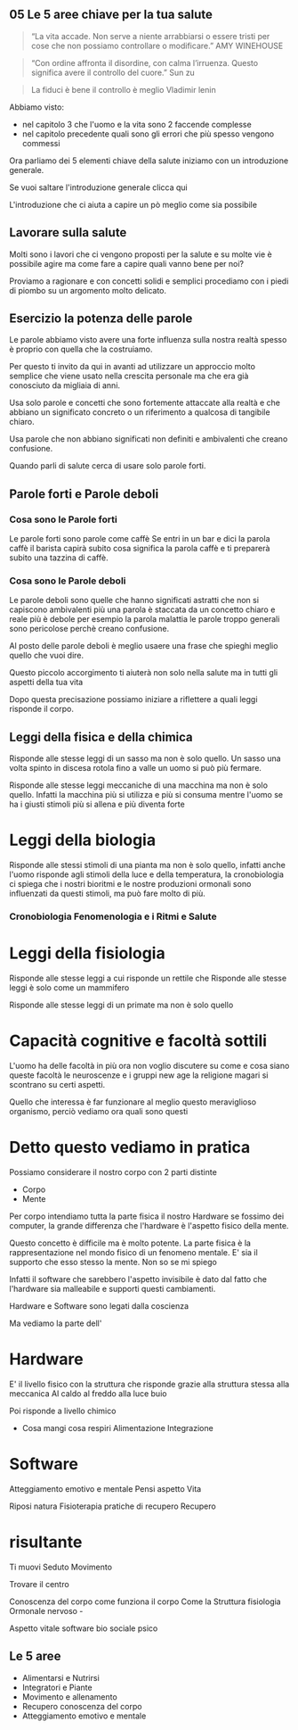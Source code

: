 
## 05 Le 5 aree chiave per la tua salute

> “La vita accade. Non serve a niente arrabbiarsi o essere tristi per cose che non possiamo controllare o modificare.”
 >AMY WINEHOUSE

> “Con ordine affronta il disordine, con calma l’irruenza. Questo significa avere il controllo del cuore.”
> Sun zu

> La fiduci è bene il controllo è meglio 
> Vladimir lenin

Abbiamo visto:

- nel capitolo 3 che l'uomo e la vita sono 2 faccende complesse 
- nel capitolo precedente quali sono gli errori che più spesso vengono commessi 

Ora parliamo dei 5 elementi chiave della salute iniziamo con un introduzione generale.

Se vuoi saltare l'introduzione generale clicca qui 


L'introduzione che ci aiuta a capire un pò meglio come sia possibile 

## Lavorare sulla salute

Molti sono i lavori che ci vengono proposti per la salute e su molte vie è possibile agire ma come fare a capire quali vanno bene per noi?

Proviamo a ragionare e con concetti solidi e semplici procediamo con i piedi di piombo su un argomento molto delicato. 

## Esercizio la potenza delle parole

Le parole abbiamo visto avere una forte influenza sulla nostra realtà spesso è proprio con quella che la costruiamo.
 
Per questo ti invito da qui in avanti ad utilizzare un approccio molto semplice che viene usato nella crescita personale ma che era già conosciuto da migliaia di anni.

Usa solo parole e concetti che sono fortemente attaccate alla realtà e che abbiano un significato concreto o un riferimento a qualcosa di tangibile chiaro.

Usa parole che non abbiano significati non definiti e ambivalenti che creano confusione.

Quando parli di salute cerca di usare solo parole forti. 

## Parole forti e Parole deboli

### Cosa sono le Parole forti
Le parole forti sono parole come caffè
Se entri in un bar e dici la parola caffè il barista capirà subito cosa significa la parola caffè e ti preparerà subito una tazzina di caffè.

### Cosa sono le Parole deboli

Le parole deboli sono quelle che hanno significati astratti che non si capiscono ambivalenti più una parola è staccata da un concetto chiaro e reale più è debole
per esempio la parola malattia
le parole troppo generali sono pericolose perchè creano confusione.

Al posto delle parole deboli è meglio usaere una frase che spieghi meglio quello che vuoi dire.


Questo piccolo accorgimento ti aiuterà non solo nella salute ma in tutti gli aspetti della tua vita

Dopo questa precisazione possiamo iniziare a riflettere a quali leggi risponde il corpo.

 
## Leggi della fisica e della chimica

Risponde alle stesse leggi di un sasso ma non è solo quello.
Un sasso una volta spinto in discesa rotola fino a valle un uomo si può più fermare.

Risponde alle stesse leggi meccaniche di una macchina ma non è solo quello.
Infatti la macchina più si utilizza e più si consuma mentre l'uomo se ha i giusti stimoli più si allena e più diventa forte

# Leggi della biologia

Risponde alle stessi stimoli di una pianta ma non è solo quello, infatti anche l'uomo risponde agli stimoli della luce e della temperatura, la cronobiologia ci spiega che i nostri bioritmi e le nostre produzioni ormonali sono influenzati da questi stimoli, ma può fare molto di più.

### Cronobiologia Fenomenologia e i Ritmi  e Salute



# Leggi della fisiologia

Risponde alle stesse leggi a cui risponde un rettile che 
Risponde alle stesse leggi  è solo come un mammifero

Risponde alle stesse leggi di un primate ma non è solo quello

# Capacità cognitive e facoltà sottili 
L'uomo ha delle facoltà in più ora non voglio discutere su come e cosa siano queste facoltà le neuroscenze e i gruppi new age la religione magari si scontrano su certi aspetti.

Quello che interessa è far funzionare al meglio questo meraviglioso organismo, perciò vediamo ora quali sono questi 



# Detto questo vediamo in pratica 


Possiamo considerare il nostro corpo con 2 parti distinte 
- Corpo 
- Mente

Per corpo intendiamo tutta la parte fisica il nostro Hardware se fossimo dei computer, la grande differenza che l'hardware è l'aspetto fisico della mente. 

Questo concetto è difficile ma è molto potente. 
La parte fisica è la rappresentazione nel mondo fisico di un fenomeno mentale. E' sia il supporto che esso stesso la mente. Non so se mi spiego

Infatti il software che sarebbero l'aspetto invisibile è dato dal fatto che l'hardware sia malleabile e supporti questi cambiamenti.

Hardware e Software sono legati dalla coscienza

Ma vediamo la parte dell'

# Hardware 

E' il livello fisico con la struttura 
che risponde grazie alla struttura stessa alla meccanica 
Al caldo al freddo 
alla luce buio


Poi risponde a livello chimico 
- Cosa mangi cosa respiri
Alimentazione
Integrazione

# Software


Atteggiamento emotivo e mentale
Pensi aspetto Vita

Riposi natura Fisioterapia pratiche di recupero
Recupero

# risultante

Ti muovi Seduto 
Movimento




Trovare il centro 
 
Conoscenza del corpo come funziona il corpo
Come la Struttura fisiologia Ormonale nervoso - 


Aspetto vitale software 
bio sociale psico


## Le 5 aree
- Alimentarsi e Nutrirsi
- Integratori e Piante 
- Movimento e allenamento
- Recupero conoscenza del corpo
- Atteggiamento emotivo e mentale









<!--stackedit_data:
eyJoaXN0b3J5IjpbLTczNDEwMzUzMywtNjAxMTE2MzUsMTU0OT
IzNzIzNCwzOTU4MDg4MDcsOTcwMzY1Nzc4LC0xNDI3MDU3MDY3
XX0=
-->